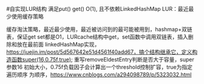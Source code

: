 #自实现LUR结构 
满足put() get() O(1), 且不依赖LinkedHashMap
LUR：最近最少使用缓存策略

缓存淘汰策略，最近最少使用，最近被访问到的最可能被用到，hashmap+双链表，保证get set都是O1，LURcache结构中get，set函数中调用双链表，插入删除和放在最前面
linkedHashMap实现，https://juejin.im/post/5d567642e51d4561f40add67，搞个结构继承它，定义构造函数super(16,0.75f,true); 重写removeEldestEntry判断是否大于容量，super参数16 初始大小，0.75f负载因子会计算出一个threshold控制扩容，true为指定遍历顺序 为顺序，https://www.cnblogs.com/a294098789/p/5323032.html

```java

```